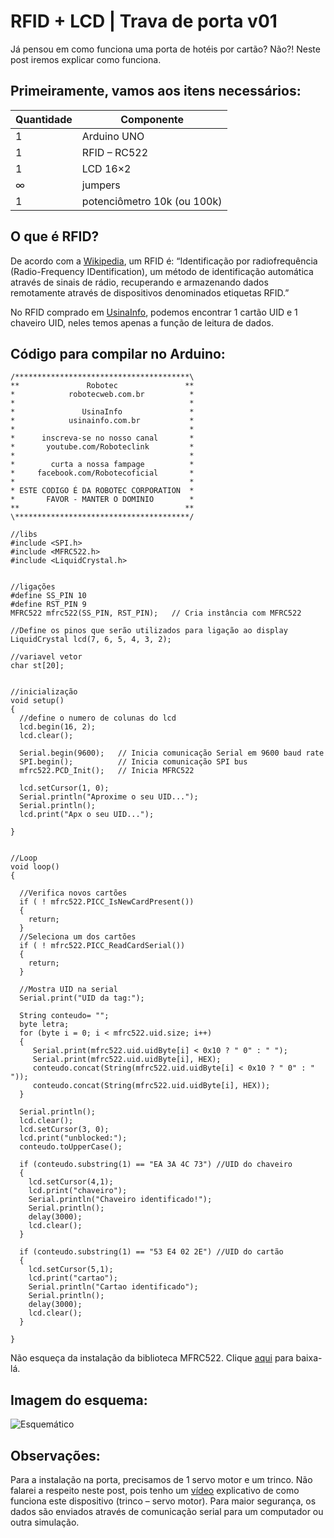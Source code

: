 # RFID + LCD | Trava de porta v01

Já pensou em como funciona uma porta de hotéis por cartão? Não?! Neste post iremos explicar como funciona.

## Primeiramente, vamos aos itens necessários:

| Quantidade | Componente |
| ---------- | ---------- |
| 1 | Arduino UNO |
| 1 | RFID – RC522 |
| 1 | LCD 16×2 |
| ∞ | jumpers |
| 1 | potenciômetro 10k (ou 100k) |


## O que é RFID?
De acordo com a [Wikipedia](https://pt.wikipedia.org/wiki/Identifica%C3%A7%C3%A3o_por_radiofrequ%C3%AAncia), um RFID é: “Identificação por radiofrequência (Radio-Frequency IDentification), um método de identificação automática através de sinais de rádio, recuperando e armazenando dados remotamente através de dispositivos denominados etiquetas RFID.”

No RFID comprado em [UsinaInfo](https://www.usinainfo.com.br/rfid-arduino-e-ibutton/kit-rc522-leitor-rfid-tags-chaveiro-cartao-2582.html), podemos encontrar 1 cartão UID e 1 chaveiro UID, neles temos apenas a função de leitura de dados.

## Código para compilar no Arduino:

```
/***************************************\ 
**               Robotec               ** 
*            robotecweb.com.br          * 
*                                       *
*               UsinaInfo               *
*            usinainfo.com.br           *
*                                       *
*      inscreva-se no nosso canal       *
*       youtube.com/Roboteclink         *
*                                       *
*        curta a nossa fampage          *
*     facebook.com/Robotecoficial       *
*                                       *
* ESTE CODIGO É DA ROBOTEC CORPORATION  * 
*       FAVOR - MANTER O DOMINIO        *
**                                     ** 
\***************************************/

//libs
#include <SPI.h>
#include <MFRC522.h>
#include <LiquidCrystal.h>


//ligações
#define SS_PIN 10
#define RST_PIN 9
MFRC522 mfrc522(SS_PIN, RST_PIN);   // Cria instância com MFRC522

//Define os pinos que serão utilizados para ligação ao display
LiquidCrystal lcd(7, 6, 5, 4, 3, 2);

//variavel vetor 
char st[20];


//inicialização
void setup() 
{
  //define o numero de colunas do lcd
  lcd.begin(16, 2);
  lcd.clear();
  
  Serial.begin(9600);   // Inicia comunicação Serial em 9600 baud rate
  SPI.begin();          // Inicia comunicação SPI bus
  mfrc522.PCD_Init();   // Inicia MFRC522

  lcd.setCursor(1, 0);
  Serial.println("Aproxime o seu UID...");
  Serial.println();
  lcd.print("Apx o seu UID...");
  
}


//Loop
void loop() 
{
  
  //Verifica novos cartões
  if ( ! mfrc522.PICC_IsNewCardPresent()) 
  {
    return;
  }
  //Seleciona um dos cartões
  if ( ! mfrc522.PICC_ReadCardSerial()) 
  {
    return;
  }
  
  //Mostra UID na serial
  Serial.print("UID da tag:");

  String conteudo= "";
  byte letra;
  for (byte i = 0; i < mfrc522.uid.size; i++) 
  {
     Serial.print(mfrc522.uid.uidByte[i] < 0x10 ? " 0" : " ");
     Serial.print(mfrc522.uid.uidByte[i], HEX);
     conteudo.concat(String(mfrc522.uid.uidByte[i] < 0x10 ? " 0" : " "));
     conteudo.concat(String(mfrc522.uid.uidByte[i], HEX));
  }
  
  Serial.println();
  lcd.clear();
  lcd.setCursor(3, 0);
  lcd.print("unblocked:");
  conteudo.toUpperCase();
  
  if (conteudo.substring(1) == "EA 3A 4C 73") //UID do chaveiro
  {
    lcd.setCursor(4,1);
    lcd.print("chaveiro");
    Serial.println("Chaveiro identificado!");
    Serial.println();
    delay(3000);
    lcd.clear();
  }
  
  if (conteudo.substring(1) == "53 E4 02 2E") //UID do cartão
  {
    lcd.setCursor(5,1);
    lcd.print("cartao");
    Serial.println("Cartao identificado");
    Serial.println();
    delay(3000);
    lcd.clear(); 
  }
  
}
```

Não esqueça da instalação da biblioteca MFRC522. Clique [aqui](https://robotecweb.com.br/MFRC522.zip) para baixa-lá.

## Imagem do esquema:

![Esquemático](https://github.com/vicpb/robotec-projects/blob/master/rfid_lcd_v01/SketchFeitoCLogo.jpg)

## Observações:
Para a instalação na porta, precisamos de 1 servo motor e um trinco. Não falarei a respeito neste post, pois tenho um [vídeo](https://youtu.be/csXSZ7oqHQA) explicativo de como funciona este dispositivo (trinco – servo motor).
Para maior segurança, os dados são enviados através de comunicação serial para um computador ou outra simulação.